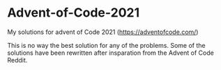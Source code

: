 # Advent-of-Code-2021
My solutions for advent of Code 2021 (https://adventofcode.com/)

This is no way the best solution for any of the problems.
Some of the solutions have been rewritten after insparation from the Advent of Code Reddit. 
